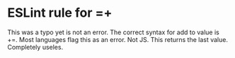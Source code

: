 # ESLint rule for =+

This was a typo yet is not an error. The correct syntax for add to value is +=.
Most languages flag this as an error. Not JS. This returns the last value.
Completely useles. 


